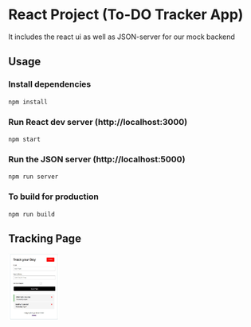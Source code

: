 # React Project (To-DO Tracker App)

It includes the react ui as well as JSON-server for our mock backend

## Usage

### Install dependencies

```
npm install
```

### Run React dev server (http://localhost:3000)

```
npm start
```

### Run the JSON server (http://localhost:5000)

```
npm run server
```

### To build for production

```
npm run build
```

<h2 align= "left"><b>Tracking Page</b></h2>
<p align="center">
  
  <img width=20% src="Screenshots/work page.jpg"> &ensp;
